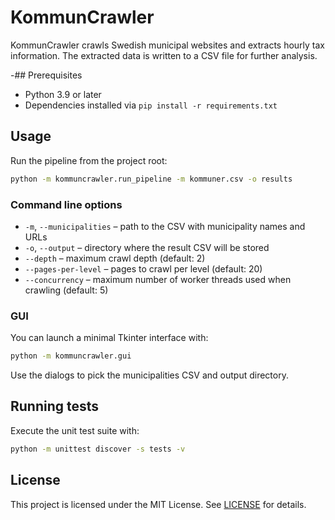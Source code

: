 # KommunCrawler

KommunCrawler crawls Swedish municipal websites and extracts hourly tax
information. The extracted data is written to a CSV file for further analysis.

-## Prerequisites

- Python 3.9 or later
- Dependencies installed via `pip install -r requirements.txt`

## Usage

Run the pipeline from the project root:

```bash
python -m kommuncrawler.run_pipeline -m kommuner.csv -o results
```

### Command line options

- `-m`, `--municipalities` – path to the CSV with municipality names and URLs
- `-o`, `--output` – directory where the result CSV will be stored
- `--depth` – maximum crawl depth (default: 2)
- `--pages-per-level` – pages to crawl per level (default: 20)
- `--concurrency` – maximum number of worker threads used when crawling (default: 5)

### GUI

You can launch a minimal Tkinter interface with:

```bash
python -m kommuncrawler.gui
```

Use the dialogs to pick the municipalities CSV and output directory.

## Running tests

Execute the unit test suite with:

```bash
python -m unittest discover -s tests -v
```

## License

This project is licensed under the MIT License. See [LICENSE](LICENSE) for
details.


